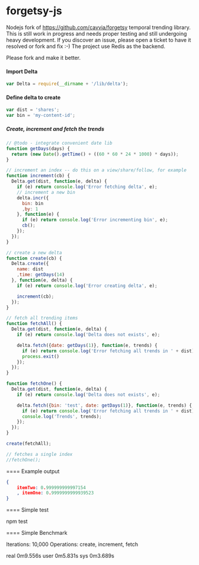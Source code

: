 forgetsy-js
===========

Nodejs fork of https://github.com/cavvia/forgetsy temporal trending library. This is still work in progress and needs proper testing and still undergoing heavy development. If you discover an issue, please open a ticket to have it resolved or fork and fix :-) The project use Redis as the backend. 

Please fork and make it better.

#### Import Delta

```javascript
var Delta = require(__dirname + '/lib/delta');
```

#### Define delta to create
```javascript
var dist = 'shares';
var bin = 'my-content-id';
```

##### Create, increment and fetch the trends 
```javascript
// @todo - integrate convenient date lib
function getDays(days) {
  return (new Date().getTime() + ((60 * 60 * 24 * 1000) * days));
}

// increment an index -- do this on a view/share/follow, for example
function increment(cb) {
  Delta.get(dist, function(e, delta) {
    if (e) return console.log('Error fetching delta', e);
    // increment a new bin
    delta.incr({
      bin: bin
      ,by: 1
    }, function(e) {
      if (e) return console.log('Error incrementing bin', e);
      cb();
    });
  });
}

// create a new delta
function create(cb) {
  Delta.create({
    name: dist
    ,time: getDays(14)
  }, function(e, delta) {
    if (e) return console.log('Error creating delta', e);

    increment(cb);
  });
}

// fetch all trending items
function fetchAll() {
  Delta.get(dist, function(e, delta) {
    if (e) return console.log('Delta does not exists', e);

    delta.fetch({date: getDays(1)}, function(e, trends) {
      if (e) return console.log('Error fetching all trends in ' + dist);
      process.exit()
    });
  });
}

function fetchOne() {
  Delta.get(dist, function(e, delta) {
    if (e) return console.log('Delta does not exists', e);

    delta.fetch({bin: 'test', date: getDays(1)}, function(e, trends) {
      if (e) return console.log('Error fetching all trends in ' + dist);
      console.log('Trends', trends);
    });
  });
}

create(fetchAll);

// fetches a single index
//fetchOne();
```

==== Example output
```json
{ 
	itemTwo: 0.999999999997154
	, itemOne: 0.9999999999939523 
}
```

==== Simple test

npm test

==== Simple Benchmark

Iterations: 10,000
Operations: create, increment, fetch

real        0m9.556s
user        0m5.831s
sys        0m3.689s
